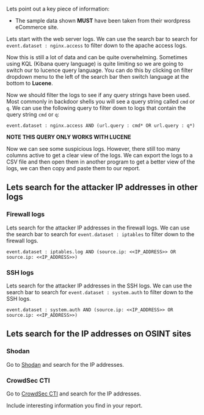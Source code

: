 Lets point out a key piece of information:
- The sample data shown **MUST** have been taken from their wordpress eCommerce site.

Lets start with the web server logs. We can use the search bar to search for `event.dataset : nginx.access` to filter down to the apache access logs.

Now this is still a lot of data and can be quite overwhelming. Sometimes using KQL (Kibana query language) is quite limiting so we are going to switch our to lucence query language. You can do this by clicking on filter dropdown menu to the left of the search bar then switch language at the bottom to **Lucene**.

Now we should filter the logs to see if any query strings have been used. Most commonly in backdoor shells you will see a query string called `cmd` or `q`. We can use the following query to filter down to logs that contain the query string `cmd` or `q`:

`event.dataset : nginx.access AND (url.query : cmd* OR url.query : q*)`

**NOTE THIS QUERY ONLY WORKS WITH LUCENE**

Now we can see some suspicious logs. However, there still too many columns active to get a clear view of the logs. We can export the logs to a CSV file and then open them in another program to get a better view of the logs, we can then copy and paste them to our report.

## Lets search for the attacker IP addresses in other logs

### Firewall logs
Lets search for the attacker IP addresses in the firewall logs. We can use the search bar to search for `event.dataset : iptables` to filter down to the firewall logs.

`event.dataset : iptables.log AND (source.ip: <<IP_ADDRESS>> OR source.ip: <<IP_ADDRESS>>)`

### SSH logs

Lets search for the attacker IP addresses in the SSH logs. We can use the search bar to search for `event.dataset : system.auth` to filter down to the SSH logs.

`event.dataset : system.auth AND (source.ip: <<IP_ADDRESS>> OR source.ip: <<IP_ADDRESS>>)`

## Lets search for the IP addresses on OSINT sites

### Shodan

Go to [Shodan](https://www.shodan.io/) and search for the IP addresses.

### CrowdSec CTI

Go to [CrowdSec CTI](https://app.crowdsec.net/cti) and search for the IP addresses.

Include interesting information you find in your report.